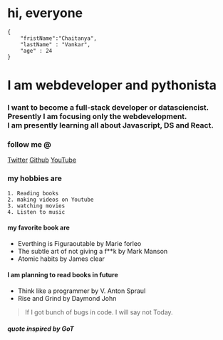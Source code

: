 # hi, everyone 
```
{
    "fristName":"Chaitanya",
    "lastName" : "Vankar",
    "age" : 24
}
```
# I am webdeveloper and pythonista
### I want to become a full-stack developer or datasciencist. Presently I am focusing only the webdevelopment. <br> I am presently learning all about Javascript, DS and React. 

### follow me @
[Twitter](www.twitter.com/Chaitanyaoffici)
[Github](https://github.com/ChaitanyaOfficiel)
[YouTube](https://www.youtube.com/channel/UCSwJNwgVVUFvYCg9cywtJ2A)
<br>
### my hobbies are 
    1. Reading books
    2. making videos on Youtube 
    3. watching movies 
    4. Listen to music

#### my favorite book are <br>
- Everthing is Figuraoutable by Marie forleo
- The subtle art of not giving a f**k by Mark Manson
- Atomic habits by James clear
#### I am planning to read books in future 
- Think like a programmer by V. Anton Spraul
- Rise and Grind by Daymond John

> If I got bunch of bugs in code. I will say not Today.
##### quote inspired by GoT



